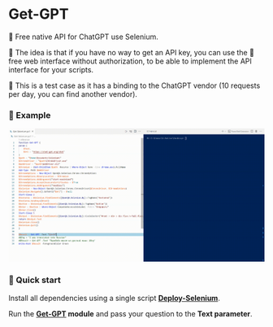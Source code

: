 # Get-GPT

💛 Free native API for ChatGPT use Selenium.

🐥 The idea is that if you have no way to get an API key, you can use the 🙏 free web interface without authorization, to be able to implement the API interface for your scripts.

🔔 This is a test case as it has a binding to the ChatGPT vendor (10 requests per day, you can find another vendor).

### 🎉 Example

![Image alt](https://github.com/Lifailon/Get-GPT/blob/rsa/Example.gif)

### 🚀 Quick start

Install all dependencies using a single script **[Deploy-Selenium](https://github.com/Lifailon/Deploy-Selenium/blob/rsa/Deploy-Selenium-Drivers.ps1)**.

Run the **[Get-GPT](https://github.com/Lifailon/Get-GPT/blob/rsa/Get-GPT.psm1) module** and pass your question to the **Text parameter**.
